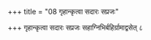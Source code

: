 +++
title = "08 गृहान्कृत्वा सदारः सप्रजः"

+++
गृहान्कृत्वा सदारः सप्रजः सहाग्निभिर्बहिर्ग्रामाद्वसेत् ८